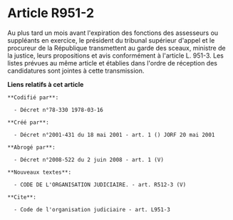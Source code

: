# Article R951-2

Au plus tard un mois avant l'expiration des fonctions des assesseurs ou suppléants en exercice, le président du tribunal
supérieur d'appel et le procureur de la République transmettent au garde des sceaux, ministre de la justice, leurs
propositions et avis conformément à l'article L. 951-3. Les listes prévues au même article et établies dans l'ordre de
réception des candidatures sont jointes à cette transmission.

**Liens relatifs à cet article**

	**Codifié par**:

	  - Décret n°78-330 1978-03-16

	**Créé par**:

	  - Décret n°2001-431 du 18 mai 2001 - art. 1 () JORF 20 mai 2001

	**Abrogé par**:

	  - Décret n°2008-522 du 2 juin 2008 - art. 1 (V)

	**Nouveaux textes**:

	  - CODE DE L'ORGANISATION JUDICIAIRE. - art. R512-3 (V)

	**Cite**:

	  - Code de l'organisation judiciaire - art. L951-3
